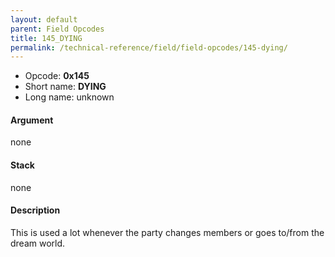 ```yaml
---
layout: default
parent: Field Opcodes
title: 145_DYING
permalink: /technical-reference/field/field-opcodes/145-dying/
---
```


-   Opcode: **0x145**
-   Short name: **DYING**
-   Long name: unknown

#### Argument

none

#### Stack

none

#### Description

This is used a lot whenever the party changes members or goes to/from the dream world.
